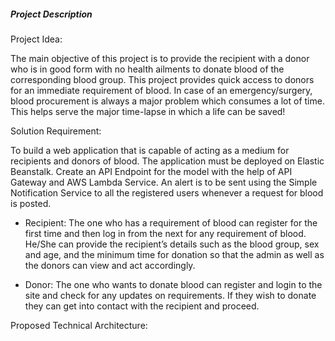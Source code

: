 <h5 id="project-description">Project Description</h5>
<p>Project Idea:</p>
<p>The main objective of this project is to provide the recipient with a donor who is in good form with no health ailments to donate blood of the corresponding blood group. This project provides quick access to donors for an immediate requirement of blood. In case of an emergency/surgery, blood procurement is always a major problem which consumes a lot of time. This helps serve the major time-lapse in which a life can be saved!</p>
<p>Solution Requirement:</p>
<p>To build a web application that is capable of acting as a medium for recipients and donors of blood. The application must be deployed on Elastic Beanstalk. Create an API Endpoint for the model with the help of API Gateway and AWS Lambda Service. An alert is to be sent using the Simple Notification Service to all the registered users whenever a request for blood is posted.</p>
<ul>
<li>
<p>Recipient:  The one who has a requirement of blood can register for the first time and then log in from the next for any requirement of blood. He/She can provide the recipient’s details such as the blood group, sex and age, and the minimum time for donation so that the admin as well as the donors can view and act accordingly.</p>
</li>
<li>
<p>Donor:  The one who wants to donate blood can register and login to the site and check for any updates on requirements. If they wish to donate they can get into contact with the recipient and proceed.</p>
</li>
</ul>
<p>Proposed Technical Architecture:</p>
<p><img src="https://lh5.googleusercontent.com/FUUNTJ5g6MZDTFtDXy5O0f8E_70YosBp-xlNPGRcPUZ5BRyJU_AC1yznlIKsJHKydN_fbI-Hs5olVLpWKa8GxSeG5Oe54jaJX_mzfAeF2JEZs25IcziOVBgS3MxadI3VI5fFzJY" alt=""></p>

